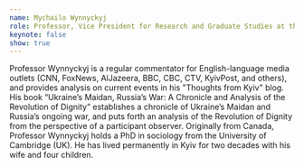 ```yaml
---
name: Mychailo Wynnyckyj
role: Professor, Vice President for Research and Graduate Studies at the National University “Kyiv-Mohyla Academy”
keynote: false
show: true
---
```


Professor Wynnyckyj is a regular commentator for English-language media outlets (CNN, FoxNews, AlJazeera, BBC, CBC, CTV, KyivPost, and others), and provides analysis on current events in his "Thoughts from Kyiv" blog. His book “Ukraine’s Maidan, Russia’s War: A Chronicle and Analysis of the Revolution of Dignity” establishes a chronicle of Ukraine’s Maidan and Russia’s ongoing war, and puts forth an analysis of the Revolution of Dignity from the perspective of a participant observer.
Originally from Canada, Professor Wynnyckyj holds a PhD in sociology from the University of Cambridge (UK). He has lived permanently in Kyiv for two decades with his wife and four children.